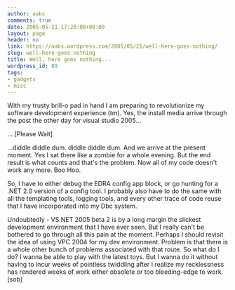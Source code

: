 ```yaml
---
author: aabs
comments: true
date: 2005-05-21 17:20:00+00:00
layout: page
header: no
link: https://aabs.wordpress.com/2005/05/21/well-here-goes-nothing/
slug: well-here-goes-nothing
title: Well, here goes nothing...
wordpress_id: 89
tags:
- gadgets
- misc
---
```


With my trusty brill-o pad in hand I am preparing to revolutionize my software development experience (tm). Yes, the install media arrive through the post the other day for visual studio 2005...

... [Please Wait]

...diddle diddle dum. diddle diddle dum. And we arrive at the present moment. Yes I sat there like a zombie for a whole evening. But the end result is what counts and that's the problem. Now all of my code doesn't work any more. Boo Hoo.

So, I have to either debug the EDRA config app block, or go hunting for a .NET 2.0 version of a config tool. I probably also have to do the same with all the templating tools, logging tools, and every other trace of code reuse that I have incorporated into my Dbc system.

Undoubtedly - VS.NET 2005 beta 2 is by a long margin the slickest development environment that I have ever seen. But I really can't be bothered to go through all this pain at the moment. Perhaps I should revisit the idea of using VPC 2004 for my dev environment. Problem is that there is a whole other bunch of problems associated with that route. So what do I do? I wanna be able to play with the latest toys. But I wanna do it without having to incur weeks of pointless twiddling after I realize my recklessness has rendered weeks of work either obsolete or too bleeding-edge to work. [sob]
